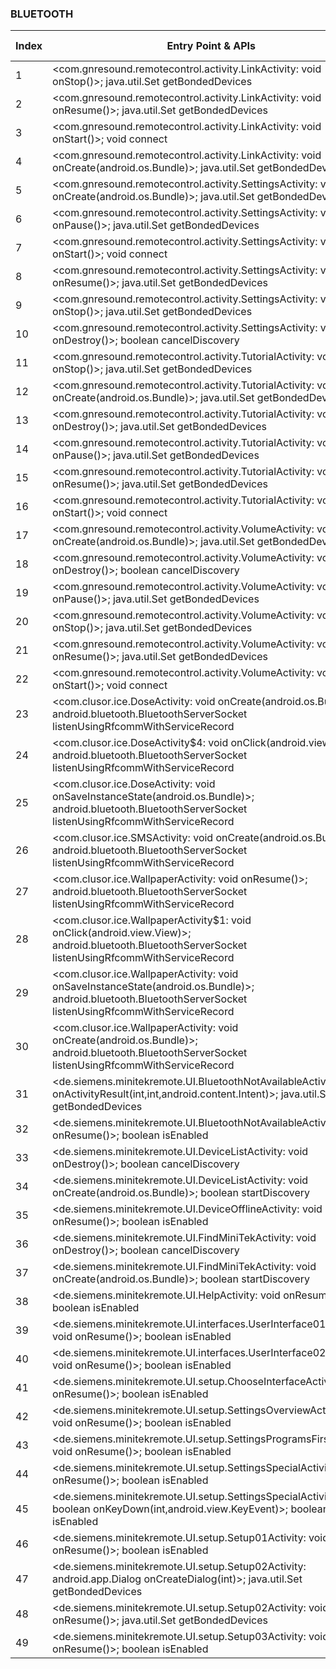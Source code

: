 ### BLUETOOTH
| Index | Entry Point & APIs | Screen shot | Resource id | Label |
| ------------- | ------------- | ------------- |-------------|-------------|
| 1 | <com.gnresound.remotecontrol.activity.LinkActivity: void onStop()>; java.util.Set getBondedDevices | ![](D:\COSMOS\output\py\Play_win8\Medical\com.beltone.smartremote\com.gnresound.remotecontrol.activity.LinkActivity.png) |  | T |
| 2 | <com.gnresound.remotecontrol.activity.LinkActivity: void onResume()>; java.util.Set getBondedDevices | ![](D:\COSMOS\output\py\Play_win8\Medical\com.beltone.smartremote\com.gnresound.remotecontrol.activity.LinkActivity.png) |  | T |
| 3 | <com.gnresound.remotecontrol.activity.LinkActivity: void onStart()>; void connect | ![](D:\COSMOS\output\py\Play_win8\Medical\com.beltone.smartremote\com.gnresound.remotecontrol.activity.LinkActivity.png) |  | T |
| 4 | <com.gnresound.remotecontrol.activity.LinkActivity: void onCreate(android.os.Bundle)>; java.util.Set getBondedDevices | ![](D:\COSMOS\output\py\Play_win8\Medical\com.beltone.smartremote\com.gnresound.remotecontrol.activity.LinkActivity.png) |  | T |
| 5 | <com.gnresound.remotecontrol.activity.SettingsActivity: void onCreate(android.os.Bundle)>; java.util.Set getBondedDevices | ![](D:\COSMOS\output\py\Play_win8\Medical\com.beltone.smartremote\com.gnresound.remotecontrol.activity.SettingsActivity.png) |  | T |
| 6 | <com.gnresound.remotecontrol.activity.SettingsActivity: void onPause()>; java.util.Set getBondedDevices | ![](D:\COSMOS\output\py\Play_win8\Medical\com.beltone.smartremote\com.gnresound.remotecontrol.activity.SettingsActivity.png) |  | T |
| 7 | <com.gnresound.remotecontrol.activity.SettingsActivity: void onStart()>; void connect | ![](D:\COSMOS\output\py\Play_win8\Medical\com.beltone.smartremote\com.gnresound.remotecontrol.activity.SettingsActivity.png) |  | T |
| 8 | <com.gnresound.remotecontrol.activity.SettingsActivity: void onResume()>; java.util.Set getBondedDevices | ![](D:\COSMOS\output\py\Play_win8\Medical\com.beltone.smartremote\com.gnresound.remotecontrol.activity.SettingsActivity.png) |  | T |
| 9 | <com.gnresound.remotecontrol.activity.SettingsActivity: void onStop()>; java.util.Set getBondedDevices | ![](D:\COSMOS\output\py\Play_win8\Medical\com.beltone.smartremote\com.gnresound.remotecontrol.activity.SettingsActivity.png) |  | T |
| 10 | <com.gnresound.remotecontrol.activity.SettingsActivity: void onDestroy()>; boolean cancelDiscovery | ![](D:\COSMOS\output\py\Play_win8\Medical\com.beltone.smartremote\com.gnresound.remotecontrol.activity.SettingsActivity.png) |  | T |
| 11 | <com.gnresound.remotecontrol.activity.TutorialActivity: void onStop()>; java.util.Set getBondedDevices | ![](D:\COSMOS\output\py\Play_win8\Medical\com.beltone.smartremote\com.gnresound.remotecontrol.activity.TutorialActivity.png) |  | T |
| 12 | <com.gnresound.remotecontrol.activity.TutorialActivity: void onCreate(android.os.Bundle)>; java.util.Set getBondedDevices | ![](D:\COSMOS\output\py\Play_win8\Medical\com.beltone.smartremote\com.gnresound.remotecontrol.activity.TutorialActivity.png) |  | T |
| 13 | <com.gnresound.remotecontrol.activity.TutorialActivity: void onDestroy()>; java.util.Set getBondedDevices | ![](D:\COSMOS\output\py\Play_win8\Medical\com.beltone.smartremote\com.gnresound.remotecontrol.activity.TutorialActivity.png) |  | T |
| 14 | <com.gnresound.remotecontrol.activity.TutorialActivity: void onPause()>; java.util.Set getBondedDevices | ![](D:\COSMOS\output\py\Play_win8\Medical\com.beltone.smartremote\com.gnresound.remotecontrol.activity.TutorialActivity.png) |  | T |
| 15 | <com.gnresound.remotecontrol.activity.TutorialActivity: void onResume()>; java.util.Set getBondedDevices | ![](D:\COSMOS\output\py\Play_win8\Medical\com.beltone.smartremote\com.gnresound.remotecontrol.activity.TutorialActivity.png) |  | T|
| 16 | <com.gnresound.remotecontrol.activity.TutorialActivity: void onStart()>; void connect | ![](D:\COSMOS\output\py\Play_win8\Medical\com.beltone.smartremote\com.gnresound.remotecontrol.activity.TutorialActivity.png) |  | T |
| 17 | <com.gnresound.remotecontrol.activity.VolumeActivity: void onCreate(android.os.Bundle)>; java.util.Set getBondedDevices | ![](D:\COSMOS\output\py\Play_win8\Medical\com.beltone.smartremote\com.gnresound.remotecontrol.activity.VolumeActivity.png) |  | T |
| 18 | <com.gnresound.remotecontrol.activity.VolumeActivity: void onDestroy()>; boolean cancelDiscovery | ![](D:\COSMOS\output\py\Play_win8\Medical\com.beltone.smartremote\com.gnresound.remotecontrol.activity.VolumeActivity.png) |  |T |
| 19 | <com.gnresound.remotecontrol.activity.VolumeActivity: void onPause()>; java.util.Set getBondedDevices | ![](D:\COSMOS\output\py\Play_win8\Medical\com.beltone.smartremote\com.gnresound.remotecontrol.activity.VolumeActivity.png) |  | T |
| 20 | <com.gnresound.remotecontrol.activity.VolumeActivity: void onStop()>; java.util.Set getBondedDevices | ![](D:\COSMOS\output\py\Play_win8\Medical\com.beltone.smartremote\com.gnresound.remotecontrol.activity.VolumeActivity.png) |  | T |
| 21 | <com.gnresound.remotecontrol.activity.VolumeActivity: void onResume()>; java.util.Set getBondedDevices | ![](D:\COSMOS\output\py\Play_win8\Medical\com.beltone.smartremote\com.gnresound.remotecontrol.activity.VolumeActivity.png) |  | T |
| 22 | <com.gnresound.remotecontrol.activity.VolumeActivity: void onStart()>; void connect | ![](D:\COSMOS\output\py\Play_win8\Medical\com.beltone.smartremote\com.gnresound.remotecontrol.activity.VolumeActivity.png) |  | T |
| 23 | <com.clusor.ice.DoseActivity: void onCreate(android.os.Bundle)>; android.bluetooth.BluetoothServerSocket listenUsingRfcommWithServiceRecord | ![](D:\COSMOS\output\py\Play_win8\Medical\com.clusor.ice\com.clusor.ice.DoseActivity.png) |  | D |
| 24 | <com.clusor.ice.DoseActivity$4: void onClick(android.view.View)>; android.bluetooth.BluetoothServerSocket listenUsingRfcommWithServiceRecord | ![](D:\COSMOS\output\py\Play_win8\Medical\com.clusor.ice\com.clusor.ice.DoseActivity.png) |  | D |
| 25 | <com.clusor.ice.DoseActivity: void onSaveInstanceState(android.os.Bundle)>; android.bluetooth.BluetoothServerSocket listenUsingRfcommWithServiceRecord | ![](D:\COSMOS\output\py\Play_win8\Medical\com.clusor.ice\com.clusor.ice.DoseActivity.png) |  | D |
| 26 | <com.clusor.ice.SMSActivity: void onCreate(android.os.Bundle)>; android.bluetooth.BluetoothServerSocket listenUsingRfcommWithServiceRecord | ![](D:\COSMOS\output\py\Play_win8\Medical\com.clusor.ice\com.clusor.ice.SMSActivity.png) |  | D |
| 27 | <com.clusor.ice.WallpaperActivity: void onResume()>; android.bluetooth.BluetoothServerSocket listenUsingRfcommWithServiceRecord | ![](D:\COSMOS\output\py\Play_win8\Medical\com.clusor.ice\com.clusor.ice.WallpaperActivity.png) |  |D  |
| 28 | <com.clusor.ice.WallpaperActivity$1: void onClick(android.view.View)>; android.bluetooth.BluetoothServerSocket listenUsingRfcommWithServiceRecord | ![](D:\COSMOS\output\py\Play_win8\Medical\com.clusor.ice\com.clusor.ice.WallpaperActivity.png) |  | D |
| 29 | <com.clusor.ice.WallpaperActivity: void onSaveInstanceState(android.os.Bundle)>; android.bluetooth.BluetoothServerSocket listenUsingRfcommWithServiceRecord | ![](D:\COSMOS\output\py\Play_win8\Medical\com.clusor.ice\com.clusor.ice.WallpaperActivity.png) |  | D |
| 30 | <com.clusor.ice.WallpaperActivity: void onCreate(android.os.Bundle)>; android.bluetooth.BluetoothServerSocket listenUsingRfcommWithServiceRecord | ![](D:\COSMOS\output\py\Play_win8\Medical\com.clusor.ice\com.clusor.ice.WallpaperActivity.png) |  | D |
| 31 | <de.siemens.minitekremote.UI.BluetoothNotAvailableActivity: void onActivityResult(int,int,android.content.Intent)>; java.util.Set getBondedDevices | ![](D:\COSMOS\output\py\Play_win8\Medical\com.miracleear.minimeblueconnectremote\de.siemens.minitekremote.UI.BluetoothNotAvailableActivity.png) |  | T |
| 32 | <de.siemens.minitekremote.UI.BluetoothNotAvailableActivity: void onResume()>; boolean isEnabled | ![](D:\COSMOS\output\py\Play_win8\Medical\com.miracleear.minimeblueconnectremote\de.siemens.minitekremote.UI.BluetoothNotAvailableActivity.png) |  | T |
| 33 | <de.siemens.minitekremote.UI.DeviceListActivity: void onDestroy()>; boolean cancelDiscovery | ![](D:\COSMOS\output\py\Play_win8\Medical\com.miracleear.minimeblueconnectremote\de.siemens.minitekremote.UI.DeviceListActivity.png) |  | T |
| 34 | <de.siemens.minitekremote.UI.DeviceListActivity: void onCreate(android.os.Bundle)>; boolean startDiscovery | ![](D:\COSMOS\output\py\Play_win8\Medical\com.miracleear.minimeblueconnectremote\de.siemens.minitekremote.UI.DeviceListActivity.png) |  | T |
| 35 | <de.siemens.minitekremote.UI.DeviceOfflineActivity: void onResume()>; boolean isEnabled | ![](D:\COSMOS\output\py\Play_win8\Medical\com.miracleear.minimeblueconnectremote\de.siemens.minitekremote.UI.DeviceOfflineActivity.png) |  | T |
| 36 | <de.siemens.minitekremote.UI.FindMiniTekActivity: void onDestroy()>; boolean cancelDiscovery | ![](D:\COSMOS\output\py\Play_win8\Medical\com.miracleear.minimeblueconnectremote\de.siemens.minitekremote.UI.FindMiniTekActivity.png) |  | T |
| 37 | <de.siemens.minitekremote.UI.FindMiniTekActivity: void onCreate(android.os.Bundle)>; boolean startDiscovery | ![](D:\COSMOS\output\py\Play_win8\Medical\com.miracleear.minimeblueconnectremote\de.siemens.minitekremote.UI.FindMiniTekActivity.png) |  | T|
| 38 | <de.siemens.minitekremote.UI.HelpActivity: void onResume()>; boolean isEnabled | ![](D:\COSMOS\output\py\Play_win8\Medical\com.miracleear.minimeblueconnectremote\de.siemens.minitekremote.UI.HelpActivity.png) |  | F |
| 39 | <de.siemens.minitekremote.UI.interfaces.UserInterface01Activity: void onResume()>; boolean isEnabled | ![](D:\COSMOS\output\py\Play_win8\Medical\com.miracleear.minimeblueconnectremote\de.siemens.minitekremote.UI.interfaces.UserInterface01Activity.png) |  | T |
| 40 | <de.siemens.minitekremote.UI.interfaces.UserInterface02Activity: void onResume()>; boolean isEnabled | ![](D:\COSMOS\output\py\Play_win8\Medical\com.miracleear.minimeblueconnectremote\de.siemens.minitekremote.UI.interfaces.UserInterface02Activity.png) |  | T |
| 41 | <de.siemens.minitekremote.UI.setup.ChooseInterfaceActivity: void onResume()>; boolean isEnabled | ![](D:\COSMOS\output\py\Play_win8\Medical\com.miracleear.minimeblueconnectremote\de.siemens.minitekremote.UI.setup.ChooseInterfaceActivity.png) |  | T |
| 42 | <de.siemens.minitekremote.UI.setup.SettingsOverviewActivity: void onResume()>; boolean isEnabled | ![](D:\COSMOS\output\py\Play_win8\Medical\com.miracleear.minimeblueconnectremote\de.siemens.minitekremote.UI.setup.SettingsOverviewActivity.png) |  | T |
| 43 | <de.siemens.minitekremote.UI.setup.SettingsProgramsFirstActivity: void onResume()>; boolean isEnabled | ![](D:\COSMOS\output\py\Play_win8\Medical\com.miracleear.minimeblueconnectremote\de.siemens.minitekremote.UI.setup.SettingsProgramsFirstActivity.png) |  | T |
| 44 | <de.siemens.minitekremote.UI.setup.SettingsSpecialActivity: void onResume()>; boolean isEnabled | ![](D:\COSMOS\output\py\Play_win8\Medical\com.miracleear.minimeblueconnectremote\de.siemens.minitekremote.UI.setup.SettingsSpecialActivity.png) |  | |
| 45 | <de.siemens.minitekremote.UI.setup.SettingsSpecialActivity: boolean onKeyDown(int,android.view.KeyEvent)>; boolean isEnabled | ![](D:\COSMOS\output\py\Play_win8\Medical\com.miracleear.minimeblueconnectremote\de.siemens.minitekremote.UI.setup.SettingsSpecialActivity.png) |  | |
| 46 | <de.siemens.minitekremote.UI.setup.Setup01Activity: void onResume()>; boolean isEnabled | ![](D:\COSMOS\output\py\Play_win8\Medical\com.miracleear.minimeblueconnectremote\de.siemens.minitekremote.UI.setup.Setup01Activity.png) |  | T |
| 47 | <de.siemens.minitekremote.UI.setup.Setup02Activity: android.app.Dialog onCreateDialog(int)>; java.util.Set getBondedDevices | ![](D:\COSMOS\output\py\Play_win8\Medical\com.miracleear.minimeblueconnectremote\de.siemens.minitekremote.UI.setup.Setup02Activity.png) |  | T |
| 48 | <de.siemens.minitekremote.UI.setup.Setup02Activity: void onResume()>; java.util.Set getBondedDevices | ![](D:\COSMOS\output\py\Play_win8\Medical\com.miracleear.minimeblueconnectremote\de.siemens.minitekremote.UI.setup.Setup02Activity.png) |  | T |
| 49 | <de.siemens.minitekremote.UI.setup.Setup03Activity: void onResume()>; boolean isEnabled | ![](D:\COSMOS\output\py\Play_win8\Medical\com.miracleear.minimeblueconnectremote\de.siemens.minitekremote.UI.setup.Setup03Activity.png) |  | T |
